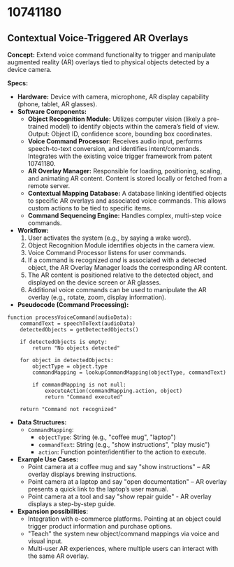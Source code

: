 # 10741180

## Contextual Voice-Triggered AR Overlays

**Concept:** Extend voice command functionality to trigger and manipulate augmented reality (AR) overlays tied to physical objects detected by a device camera.

**Specs:**

*   **Hardware:** Device with camera, microphone, AR display capability (phone, tablet, AR glasses).
*   **Software Components:**
    *   **Object Recognition Module:**  Utilizes computer vision (likely a pre-trained model) to identify objects within the camera’s field of view. Output: Object ID, confidence score, bounding box coordinates.
    *   **Voice Command Processor:** Receives audio input, performs speech-to-text conversion, and identifies intent/commands. Integrates with the existing voice trigger framework from patent 10741180.
    *   **AR Overlay Manager:** Responsible for loading, positioning, scaling, and animating AR content.  Content is stored locally or fetched from a remote server.
    *   **Contextual Mapping Database:**  A database linking identified objects to specific AR overlays and associated voice commands.  This allows custom actions to be tied to specific items.
    *   **Command Sequencing Engine:**  Handles complex, multi-step voice commands.
*   **Workflow:**
    1.  User activates the system (e.g., by saying a wake word).
    2.  Object Recognition Module identifies objects in the camera view.
    3.  Voice Command Processor listens for user commands.
    4.  If a command is recognized *and* is associated with a detected object, the AR Overlay Manager loads the corresponding AR content.
    5.  The AR content is positioned relative to the detected object, and displayed on the device screen or AR glasses.
    6.  Additional voice commands can be used to manipulate the AR overlay (e.g., rotate, zoom, display information).
*   **Pseudocode (Command Processing):**

```
function processVoiceCommand(audioData):
    commandText = speechToText(audioData)
    detectedObjects = getDetectedObjects()

    if detectedObjects is empty:
        return "No objects detected"

    for object in detectedObjects:
        objectType = object.type
        commandMapping = lookupCommandMapping(objectType, commandText)

        if commandMapping is not null:
            executeAction(commandMapping.action, object)
            return "Command executed"

    return "Command not recognized"
```

*   **Data Structures:**
    *   `CommandMapping`:
        *   `objectType`: String (e.g., "coffee mug", "laptop")
        *   `commandText`: String (e.g., "show instructions", "play music")
        *   `action`: Function pointer/identifier to the action to execute.
*   **Example Use Cases:**
    *   Point camera at a coffee mug and say "show instructions" – AR overlay displays brewing instructions.
    *   Point camera at a laptop and say "open documentation" – AR overlay presents a quick link to the laptop’s user manual.
    *   Point camera at a tool and say "show repair guide" - AR overlay displays a step-by-step guide.
*   **Expansion possibilities**:
    *   Integration with e-commerce platforms. Pointing at an object could trigger product information and purchase options.
    *   "Teach" the system new object/command mappings via voice and visual input.
    *   Multi-user AR experiences, where multiple users can interact with the same AR overlay.